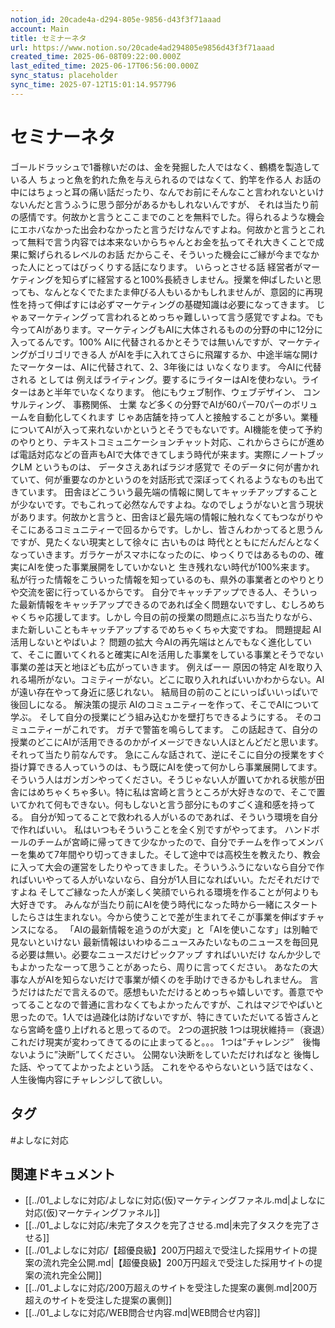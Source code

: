 ```yaml
---
notion_id: 20cade4a-d294-805e-9856-d43f3f71aaad
account: Main
title: セミナーネタ
url: https://www.notion.so/20cade4ad294805e9856d43f3f71aaad
created_time: 2025-06-08T09:22:00.000Z
last_edited_time: 2025-06-17T06:56:00.000Z
sync_status: placeholder
sync_time: 2025-07-12T15:01:14.957796
---
```

# セミナーネタ

 ゴールドラッシュで1番稼いだのは、金を発掘した人ではなく、鶴橋を製造している人
ちょっと魚を釣れた魚を与えられるのではなくて、釣竿を作る人
お話の中にはちょっと耳の痛い話だったり、なんでお前にそんなこと言われないといけないんだと言うふうに思う部分があるかもしれないんですが、 それは当たり前の感情です。何故かと言うとここまでのことを無料でした。得られるような機会にエホバなかった出会わなかったと言うだけなんですよね。何故かと言うとこれって無料で言う内容では本来ないからちゃんとお金を払ってそれ大きくことで成果に繋げられるレベルのお話 だからこそ、そういった機会にご縁が今までなかった人にとってはびっくりする話になります。
いらっとさせる話
経営者がマーケティングを知らずに経営すると100%長続きしません。授業を伸ばしたいと思っても、なんとなくでたまたま伸びる人もいるかもしれませんが、意図的に再現性を持って伸ばすには必ずマーケティングの基礎知識は必要になってきます。
じゃぁマーケティングって言われるとめっちゃ難しいって言う感覚ですよね。でも今ってAIがあります。マーケティングもAIに大体されるものの分野の中に12分に入ってるんです。100% AIに代替されるかとそうでは無いんですが、マーケティングがゴリゴリできる人 がAIを手に入れてさらに飛躍するか、中途半端な開けたマーケターは、AIに代替されて、2、3年後には いなくなります。
今AIに代替される としては 例えばライティング。要するにライターはAIを使わない。ライターはあと半年でいなくなります。
他にもウェブ制作、ウェブデザイン、 コンサルティング、 事務関係、 士業 など多くの分野でAIが60パー70パーのボリュームを自動化してくれます
じゃあ店舗を持って人と接触することが多い。業種についてAIが入って来れないかというとそうでもないです。AI機能を使って予約のやりとり、テキストコミュニケーションチャット対応、これからさらにが進めば電話対応などの音声もAIで大体できてしまう時代が来ます。実際にノートブックLM というものは、 データさえあればラジオ感覚で そのデータに何が書かれていて、何が重要なのかというのを対話形式で深ぼってくれるようなものも出てきています。
田舎ほどこういう最先端の情報に関してキャッチアップすることが少ないです。でもこれって必然なんですよね。なのでしょうがないと言う現状があります。何故かと言うと、田舎ほど最先端の情報に触れなくてもつながりやそこにあるコミュニティーで回るからです。しかし、皆さんわかってると思うんですが、見たくない現実として徐々に 古いものは 時代とともにだんだんとなくなっていきます。ガラケーがスマホになったのに、ゆっくりではあるものの、確実にAIを使った事業展開をしていかないと 生き残れない時代が100%来ます。
私が行った情報をこういった情報を知っているのも、県外の事業者とのやりとりや交流を密に行っているからです。
自分でキャッチアップできる人、そういった最新情報をキャッチアップできるのであれば全く問題ないですし、むしろめちゃくちゃ応援してます。しかし 今目の前の授業の問題点にぶち当たりながら、また新しいこともキャッチアップするでめちゃくちゃ大変ですね。
問題提起
  AI活用しないとやばいよ？
問題の拡大
  今AIの再先端はとんでもなく進化していて、そこに置いてくれると確実にAIを活用した事業をしている事業とそうでない事業の差は天と地ほども広がっていきます。
  例えばーー
原因の特定
  AIを取り入れる場所がない。コミティーがない。どこに取り入れればいいかわからない。AIが遠い存在やって身近に感じれない。 結局目の前のことにいっぱいいっぱいで後回しになる。
解決策の提示
  AIのコミュニティーを作って、そこでAIについて学ぶ。 そして自分の授業にどう組み込むかを壁打ちできるようにする。
  そのコミュニティーがこれです。
ガチで警笛を鳴らしてます。 この話起きて、自分の授業のどこにAIが活用できるのかがイメージできない人ほとんどだと思います。 それって当たり前なんです。
急にこんな話されて、逆にそこに自分の授業をすぐ掛け算できる人っていうのは、もう既にAIを使って何かしら事業展開してます。
そういう人はガンガンやってください。そうじゃない人が置いてかれる状態が田舎にはめちゃくちゃ多い。特に私は宮崎と言うところが大好きなので、そこで置いてかれて何もできない。何もしないと言う部分にものすごく違和感を持ってる。
自分が知ってることで救われる人がいるのであれば、そういう環境を自分で作ればいい。
私はいつもそういうことを全く別ですがやってます。
ハンドボールのチームが宮崎に帰ってきて少なかったので、自分でチームを作ってメンバーを集めて7年間やり切ってきました。そして途中では高校生を教えたり、教会に入って大会の運営をしたりやってきました。そういうふうにないなら自分で作ればいいやってる人がいないなら、自分が1人目になればいい。ただそれだけですよね そしてご縁なった人が楽しく笑顔でいられる環境を作ることが何よりも大好きです。
 みんなが当たり前にAIを使う時代になった時から一緒にスタートしたらさは生まれない。今から使うことで差が生まれてそこが事業を伸ばすチャンスになる。
「AIの最新情報を追うのが大変」と「AIを使いこなす」は別軸で見ないといけない
最新情報はいわゆるニュースみたいなものニュースを毎回見る必要は無い。必要なニュースだけピックアップ すればいいだけ
なんか少しでもよかったなーって思うことがあったら、周りに言ってください。
あなたの大事な人がAIを知らないだけで事業が傾くのを手助けできるかもしれません。
言うだけはただで言えるので。感想もいただけるとめっちゃ嬉しいです。善意でやってることなので普通に言わなくてもよかったんですが、これはマジでやばいと思ったので。1人では過疎化は防げないですが、特にきていただいてる皆さんとなら宮崎を盛り上げれると思ってるので。
2つの選択肢
1つは現状維持＝（衰退）これだけ現実が変わってきてるのに止まってると。。。
1つは”チャレンジ”　後悔ないように”決断”してください。
公開ない決断をしていただければなと
後悔した話、やっててよかったよという話。
これをやるやらないという話ではなく、人生後悔内容にチャレンジして欲しい。

## タグ

#よしなに対応 

## 関連ドキュメント

- [[../01_よしなに対応/よしなに対応(仮)マーケティングファネル.md|よしなに対応(仮)マーケティングファネル]]
- [[../01_よしなに対応/未完了タスクを完了させる.md|未完了タスクを完了させる]]
- [[../01_よしなに対応/【超優良級】200万円超えで受注した採用サイトの提案の流れ完全公開.md|【超優良級】200万円超えで受注した採用サイトの提案の流れ完全公開]]
- [[../01_よしなに対応/200万超えのサイトを受注した提案の裏側.md|200万超えのサイトを受注した提案の裏側]]
- [[../01_よしなに対応/WEB問合せ内容.md|WEB問合せ内容]]
